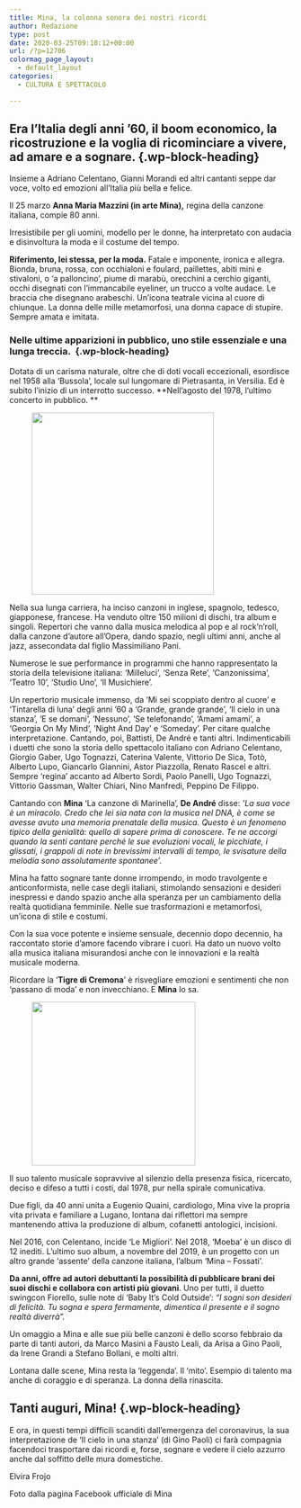 ```yaml
---
title: Mina, la colonna sonora dei nostri ricordi
author: Redazione
type: post
date: 2020-03-25T09:10:12+00:00
url: /?p=12706
colormag_page_layout:
  - default_layout
categories:
  - CULTURA E SPETTACOLO

---
```

## Era l’Italia degli anni ’60, il boom economico, la ricostruzione e la voglia di ricominciare a vivere, ad amare e a sognare. {.wp-block-heading}

Insieme a Adriano Celentano, Gianni Morandi ed altri cantanti seppe dar voce, volto ed emozioni all’Italia più bella e felice.

Il 25 marzo **Anna Maria Mazzini (in arte Mina),** regina della canzone italiana, compie 80 anni. 

Irresistibile per gli uomini, modello per le donne, ha interpretato con audacia e disinvoltura la moda e il costume del tempo.&nbsp;

**Riferimento, lei stessa, per la moda.** Fatale e imponente, ironica e allegra. Bionda, bruna, rossa, con occhialoni e foulard, paillettes, abiti mini e stivaloni, o ‘a palloncino’, piume di marabù, orecchini a cerchio giganti, occhi disegnati con l&#8217;immancabile eyeliner, un trucco a volte audace. Le braccia che disegnano arabeschi. Un&#8217;icona teatrale vicina al cuore di chiunque. La donna delle mille metamorfosi, una donna capace di stupire. Sempre amata e imitata.

### Nelle ultime apparizioni in pubblico, uno stile essenziale e una lunga treccia.&nbsp; {.wp-block-heading}

Dotata di un carisma naturale, oltre che di doti vocali eccezionali, esordisce nel 1958 alla ‘Bussola’, locale sul lungomare di Pietrasanta, in Versilia. Ed è subito l’inizio di un interrotto successo. **Nell’agosto del 1978, l’ultimo concerto in pubblico. **

<div class="wp-block-image">
  <figure class="alignleft size-large is-resized"><img decoding="async" loading="lazy" src="https://progressonline.it/wp-content/uploads/2020/03/15219647_1286970014699769_7654900174046643516_n.jpg" alt="" class="wp-image-12708" width="324" height="324" /></figure>
</div>

Nella sua lunga carriera, ha inciso canzoni in inglese, spagnolo, tedesco, giapponese, francese. Ha venduto oltre 150 milioni di dischi, tra album e singoli. Repertori che vanno dalla musica melodica al pop e al rock&#8217;n&#8217;roll, dalla canzone d&#8217;autore all&#8217;Opera, dando spazio, negli ultimi anni, anche al jazz, assecondata dal figlio Massimiliano Pani.

Numerose le sue performance in programmi che hanno rappresentato la storia della televisione italiana: ‘Milleluci’, ‘Senza Rete’, ‘Canzonissima’, ‘Teatro 10’, ‘Studio Uno’, ‘Il Musichiere’.

Un repertorio musicale immenso, da ‘Mi sei scoppiato dentro al cuore’ e ‘Tintarella di luna’ degli anni ’60 a ‘Grande, grande grande’, ‘Il cielo in una stanza’, ‘E se domani’, ‘Nessuno’, ‘Se telefonando’, ‘Amami amami’, a ‘Georgia On My Mind’, ‘Night And Day’ e ‘Someday’. Per citare qualche interpretazione. Cantando, poi, Battisti, De André e tanti altri. Indimenticabili i duetti che sono la storia dello spettacolo italiano con Adriano Celentano, Giorgio Gaber, Ugo Tognazzi, Caterina Valente, Vittorio De Sica, Totò, Alberto Lupo, Giancarlo Giannini, Astor Piazzolla, Renato Rascel e altri. Sempre ‘regina’ accanto ad Alberto Sordi, Paolo Panelli, Ugo Tognazzi, Vittorio Gassman, Walter Chiari, Nino Manfredi, Peppino De Filippo.&nbsp;

Cantando con **Mina** ‘La canzone di Marinella’, **De André** disse: _’La sua voce è un miracolo. Credo che lei sia nata con la musica nel DNA, è come se avesse avuto una memoria prenatale della musica. Questo è un fenomeno tipico della genialità: quello di sapere prima di conoscere. Te ne accorgi quando la senti cantare perché le sue evoluzioni vocali, le picchiate, i glissati, i grappoli di note in brevissimi intervalli di tempo, le svisature della melodia sono assolutamente spontanee_’.

Mina ha fatto sognare tante donne irrompendo, in modo travolgente e anticonformista, nelle case degli italiani, stimolando sensazioni e desideri inespressi e dando spazio anche alla speranza per un cambiamento della realtà quotidiana femminile. Nelle sue trasformazioni e metamorfosi, un’icona di stile e costumi.

Con la sua voce potente e insieme sensuale, decennio dopo decennio, ha raccontato storie d’amore facendo vibrare i cuori. Ha dato un nuovo volto alla musica italiana misurandosi anche con le innovazioni e la realtà musicale moderna.

Ricordare la ‘**Tigre di Cremona**’ è risvegliare emozioni e sentimenti che non ‘passano di moda’ e non invecchiano. E **Mina** lo sa. 

<div class="wp-block-image">
  <figure class="aligncenter size-large is-resized"><img decoding="async" loading="lazy" src="https://progressonline.it/wp-content/uploads/2020/03/19105702_1498760150187420_1533147638526656357_n.jpg" alt="" class="wp-image-12707" width="291" height="291" /></figure>
</div>

Il suo talento musicale sopravvive al silenzio della presenza fisica, ricercato, deciso e difeso a tutti i costi, dal 1978, pur nella spirale comunicativa.&nbsp;

Due figli, da 40 anni unita a Eugenio Quaini, cardiologo, Mina vive la propria vita privata e familiare a Lugano, lontana dai riflettori ma sempre mantenendo attiva la produzione di album, cofanetti antologici, incisioni.

Nel 2016, con Celentano, incide ‘Le Migliori’. Nel 2018, ‘Moeba’ è un disco di 12 inediti. L’ultimo suo album, a novembre del 2019, è un progetto con un altro grande ‘assente’ della canzone italiana, l&#8217;album ‘Mina &#8211; Fossati’.

**Da anni, offre ad autori debuttanti la possibilità di pubblicare brani dei suoi dischi e collabora con artisti più giovani**. Uno per tutti, il duetto swingcon Fiorello, sulle note di ‘Baby It’s Cold Outside’: _“_I sogni son desideri di felicità. Tu sogna e spera fermamente, dimentica il presente e il sogno realtà diverrà_”._

Un omaggio a Mina e alle sue più belle canzoni è dello scorso febbraio da parte di tanti autori, da Marco Masini a Fausto Leali, da Arisa a Gino Paoli, da Irene Grandi a Stefano Bollani, e molti altri.

Lontana dalle scene, Mina resta la ‘leggenda’. Il ‘mito’. Esempio di talento ma anche di coraggio e di speranza. La donna della rinascita.&nbsp;

## Tanti auguri, Mina! {.wp-block-heading}

E ora, in questi tempi difficili scanditi dall’emergenza del coronavirus, la sua interpretazione de ‘Il cielo in una stanza’ (di Gino Paoli) ci farà compagnia facendoci trasportare dai ricordi e, forse, sognare e vedere il cielo azzurro anche dal soffitto delle mura domestiche.

Elvira Frojo

Foto dalla pagina Facebook ufficiale di Mina